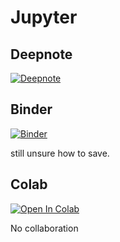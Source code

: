 # Jupyter

## Deepnote
[![Deepnote](https://deepnote.com/buttons/launch-in-deepnote-small.svg)](https://deepnote.com/project/ad574db9-57f6-4918-b977-e02cef63b094)

## Binder
[![Binder](https://mybinder.org/badge_logo.svg)](https://mybinder.org/v2/gh/Blackercake/Jupyter/71a7203cee226275e7f8f8ead3f0d4b1a5c5b835?filepath=Main2.ipynb)

still unsure how to save.
## Colab
[![Open In Colab](https://colab.research.google.com/assets/colab-badge.svg)](https://colab.research.google.com/github/Blackercake/Jupyter/blob/main/Main2.ipynb)

No collaboration
